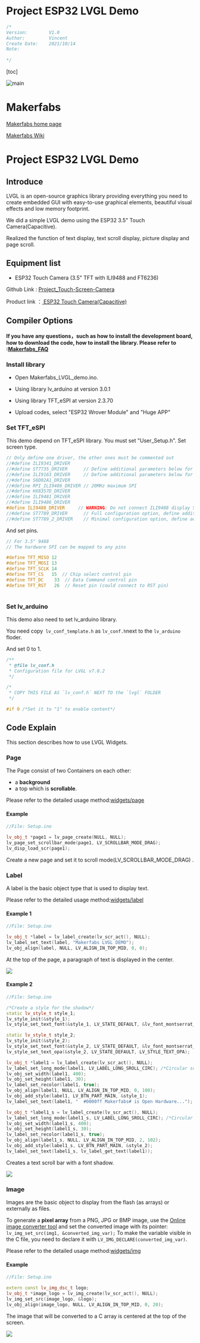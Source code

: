 # Project ESP32 LVGL Demo


```c++
/*
Version:		V1.0
Author:			Vincent
Create Date:	2021/10/14
Note:
	
*/
```


[toc]

![main](md_pic/main.jpg)

# Makerfabs

[Makerfabs home page](https://www.makerfabs.com/)

[Makerfabs Wiki](https://makerfabs.com/wiki/index.php?title=Main_Page)


# Project ESP32 LVGL Demo

## Introduce



LVGL is an open-source graphics library providing everything you need to create embedded GUI with easy-to-use graphical elements, beautiful visual effects and low memory footprint.

We did a simple LVGL demo using the ESP32 3.5" Touch Camera(Capacitive).

Realized the function of text display, text scroll display, picture display and page scroll.




## Equipment list

- ESP32 Touch Camera (3.5" TFT with ILI9488 and FT6236)

Github Link : [Project_Touch-Screen-Camera](https://github.com/Makerfabs/Project_Touch-Screen-Camera)

Product link ：[ ESP32 Touch Camera(Capacitive)](https://www.makerfabs.com/esp32-3.5-inch-tft-touch-capacitive-with-camera.html) 




## Compiler Options

**If you have any questions，such as how to install the development board, how to download the code, how to install the library. Please refer to :[Makerfabs_FAQ](https://github.com/Makerfabs/Makerfabs_FAQ)**



### Install library

- Open Makerfabs_LVGL_demo.ino.

- Using library lv_arduino at version 3.0.1
- Using library TFT_eSPI at version 2.3.70
- Upload codes, select "ESP32 Wrover Module" and "Huge APP"



### Set TFT_eSPI

This demo depend on TFT_eSPI library. You must set "User_Setup.h".
Set screen type.

```c++
// Only define one driver, the other ones must be commented out
//#define ILI9341_DRIVER
//#define ST7735_DRIVER      // Define additional parameters below for this display
//#define ILI9163_DRIVER     // Define additional parameters below for this display
//#define S6D02A1_DRIVER
//#define RPI_ILI9486_DRIVER // 20MHz maximum SPI
//#define HX8357D_DRIVER
//#define ILI9481_DRIVER
//#define ILI9486_DRIVER
#define ILI9488_DRIVER     // WARNING: Do not connect ILI9488 display SDO to MISO if other devices share the SPI bus (TFT SDO does NOT tristate when CS is high)
//#define ST7789_DRIVER      // Full configuration option, define additional parameters below for this display
//#define ST7789_2_DRIVER    // Minimal configuration option, define additional parameters below for this display
```
And set pins.

```c++
// For 3.5" 9488
// The hardware SPI can be mapped to any pins

#define TFT_MISO 12
#define TFT_MOSI 13
#define TFT_SCLK 14
#define TFT_CS   15  // Chip select control pin
#define TFT_DC    33  // Data Command control pin
#define TFT_RST   26  // Reset pin (could connect to RST pin)
    

```



### Set lv_arduino

This demo also need to set lv_arduino library.

You need copy` lv_conf_template.h`  as `lv_conf.h`next to the `lv_arduino` floder.

And set 0 to 1.

```c++
/**
 * @file lv_conf.h
 * Configuration file for LVGL v7.0.2
 */

/*
 * COPY THIS FILE AS `lv_conf.h` NEXT TO the `lvgl` FOLDER
 */

#if 0 /*Set it to "1" to enable content*/

```





## Code Explain

This section describes how to use LVGL Widgets.

###  Page

The Page consist of two Containers on each other:

- a **background**
- a top which is **scrollable**.

Please refer to the detailed usage method:[widgets/page](https://docs.lvgl.io/latest/en/html/widgets/page.html)

#### Example

```c++
//File: Setup.ino

lv_obj_t *page1 = lv_page_create(NULL, NULL);
lv_page_set_scrollbar_mode(page1, LV_SCROLLBAR_MODE_DRAG);
lv_disp_load_scr(page1);
```

Create a new page and set it to scroll mode(LV_SCROLLBAR_MODE_DRAG) .



### Label

A label is the basic object type that is used to display text.

Please refer to the detailed usage method:[widgets/label](https://docs.lvgl.io/latest/en/html/widgets/label.html#overview)

#### Example 1

```c++
//File: Setup.ino

lv_obj_t *label = lv_label_create(lv_scr_act(), NULL);
lv_label_set_text(label, "Makerfabs LVGL DEMO");
lv_obj_align(label, NULL, LV_ALIGN_IN_TOP_MID, 0, 0);
```

At the top of the page, a paragraph of text is displayed in the center.

![](md_pic/label1.jpg)

#### Example 2

```c++
//File: Setup.ino

/*Create a style for the shadow*/
static lv_style_t style_1;
lv_style_init(&style_1);
lv_style_set_text_font(&style_1, LV_STATE_DEFAULT, &lv_font_montserrat_24);

static lv_style_t style_2;
lv_style_init(&style_2);
lv_style_set_text_font(&style_2, LV_STATE_DEFAULT, &lv_font_montserrat_24);
lv_style_set_text_opa(&style_2, LV_STATE_DEFAULT, LV_STYLE_TEXT_OPA);

lv_obj_t *label1 = lv_label_create(lv_scr_act(), NULL);
lv_label_set_long_mode(label1, LV_LABEL_LONG_SROLL_CIRC); /*Circular scroll*/
lv_obj_set_width(label1, 400);
lv_obj_set_height(label1, 30);
lv_label_set_recolor(label1, true);
lv_obj_align(label1, NULL, LV_ALIGN_IN_TOP_MID, 0, 100);
lv_obj_add_style(label1, LV_BTN_PART_MAIN, &style_1);
lv_label_set_text(label1, "  #0000ff Makerfabs# is Open Hardware..."); 

lv_obj_t *label1_s = lv_label_create(lv_scr_act(), NULL);
lv_label_set_long_mode(label1_s, LV_LABEL_LONG_SROLL_CIRC); /*Circular scroll*/
lv_obj_set_width(label1_s, 400);
lv_obj_set_height(label1_s, 30);
lv_label_set_recolor(label1_s, true);
lv_obj_align(label1_s, NULL, LV_ALIGN_IN_TOP_MID, 2, 102);
lv_obj_add_style(label1_s, LV_BTN_PART_MAIN, &style_2);
lv_label_set_text(label1_s, lv_label_get_text(label1));
```

Creates a text scroll bar with a font shadow.

![](md_pic/label2.jpg)

### Image

Images are the basic object to display from the flash (as arrays) or externally as files.

To generate a **pixel array** from a PNG, JPG or BMP image, use the [Online image converter tool](https://lvgl.io/tools/imageconverter) and set the converted image with its pointer: `lv_img_set_src(img1, &converted_img_var);` To make the variable visible in the C file, you need to declare it with `LV_IMG_DECLARE(converted_img_var)`.

Please refer to the detailed usage method:[widgets/img](https://docs.lvgl.io/latest/en/html/widgets/img.html#)

#### Example

```c++
//File: Setup.ino

extern const lv_img_dsc_t logo;
lv_obj_t *image_logo = lv_img_create(lv_scr_act(), NULL);
lv_img_set_src(image_logo, &logo);
lv_obj_align(image_logo, NULL, LV_ALIGN_IN_TOP_MID, 0, 20);

```

The image that will be converted to a C array is centered at the top of the screen.



![](md_pic/logo_example.jpg)